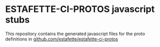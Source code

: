 
# ESTAFETTE-CI-PROTOS javascript stubs

This repository contains the generated javascript files for the proto definitions in [github.com/estafette/estafette-ci-protos](https://github.com/estafette/estafette-ci-protos)